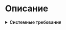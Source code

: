 # Описание
<details>
	<summary><b>Системные требования</b></summary>
    - ОС  Ubuntu 21.10
    - Версия php 7.1
    -ttt
</details>
